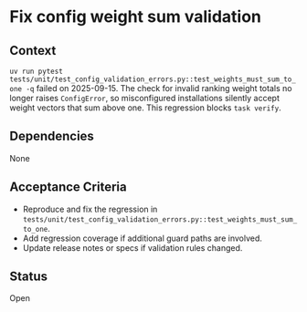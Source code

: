 # Fix config weight sum validation

## Context
`uv run pytest tests/unit/test_config_validation_errors.py::test_weights_must_sum_to_one -q`
failed on 2025-09-15. The check for invalid ranking weight totals no longer
raises `ConfigError`, so misconfigured installations silently accept weight
vectors that sum above one. This regression blocks `task verify`.

## Dependencies
None

## Acceptance Criteria
- Reproduce and fix the regression in
  `tests/unit/test_config_validation_errors.py::test_weights_must_sum_to_one`.
- Add regression coverage if additional guard paths are involved.
- Update release notes or specs if validation rules changed.

## Status
Open
